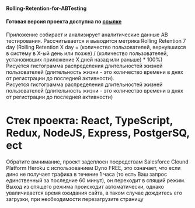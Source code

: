 #### Rolling-Retention-for-ABTesting
#### Готовая версия проекта доступна по <a href="https://task-for-abtest.herokuapp.com/">ссылке</a> <br/>
Приложение собирает и анализирует аналитические данные AB тестирования. Рассчитывается и выводится метрика Rolling Retention 7 day
(Rolling Retention X day = (количество пользователей, вернувшихся в систему в X-ый день или позже) / (количество пользователей, установивших приложение X дней назад или раньше) * 100%) <br/>
Рисуется гистограмма распределения длительностей жизней пользователей (длительность жизни - это количество времени в днях от регистрации до последней активности).
<br/>
Рисуется гистограмма распределения длительностей жизней пользователей (длительность жизни - это количество времени в днях от регистрации до последней активности)<br/>
 # Стек проекта: React, TypeScript, Redux, NodeJS, Express, PostgerSQ, ect<br/> 

Обратите вмнимание, проект задеплоен посредствам Salesforce Clound Platform Heroku с использованием Dyno FREE, это означает, что если дино не получает трафика в течение 1 часа (то есть Ваш запрос единственный за последние 60 минут), он переходит в спящий режим. 
Выход из спящего режима происходит автоматически, однако уваличивается время ожидания сайта, в таком случае дождитесь его загрузки, при необходимости перезагрузите страницу
